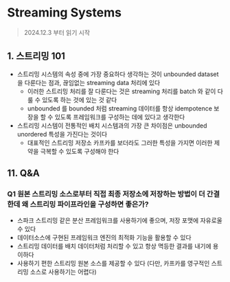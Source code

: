 # Streaming Systems
> 2024.12.3 부터 읽기 시작

## 1. 스트리밍 101
* 스트리밍 시스템의 속성 중에 가장 중요하다 생각하는 것이 unbounded dataset 을 다룬다는 점과, 끊임없는 streaming data 처리에 있다
  * 이러한 스트리밍 처리를 잘 다룬다는 것은 streaming 처리를 batch 와 같이 다룰 수 있도록 하는 것에 있는 것 같다
  * unbounded 를 bounded 처럼 streaming 데이터를 항상 idempotence 보장을 할 수 있도록 프레임워크를 구성하는 데에 있다고 생각한다
* 스트리밍 시스템이 전통적인 배치 시스템과의 가장 큰 차이점은 unbounded unordered 특성을 가진다는 것이다
  * 대표적인 스트리밍 저장소 카프카를 보더라도 그러한 특성을 가지면 이러한 제약을 극복할 수 있도록 구성해야 한다

## 11. Q&A
### Q1 원본 스트리밍 소스로부터 직접 최종 저장소에 저장하는 방법이 더 간결한데 왜 스트리밍 파이프라인을 구성하면 좋은가?
  * 스파크 스트리밍 같은 분산 프레임워크를 사용하기에 좋으며, 저장 포맷에 자유로울 수 있다
  * 데이터소스에 구현된 프레임워크 엔진의 최적화 기능을 활용할 수 있다
  * 스트리밍 데이터를 배치 데이터처럼 처리할 수 있고 항상 멱등한 결과를 내기에 용이하다
  * 사용하기 편한 스트리밍 원본 소스를 제공할 수 있다 (다만, 카프카를 영구적인 스트리밍 소스로 사용하기는 어렵다)